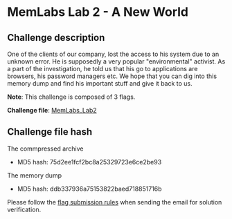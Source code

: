 # **MemLabs Lab 2 - A New World**

## **Challenge description**

One of the clients of our company, lost the access to his system due to an unknown error. He is supposedly a very popular "environmental" activist. As a part of the investigation, he told us that his go to applications are browsers, his password managers etc. We hope that you can dig into this memory dump and find his important stuff and give it back to us.

**Note**: This challenge is composed of 3 flags.

**Challenge file**: [MemLabs_Lab2](https://mega.nz/#!ChoDHaja!1XvuQd49c7-7kgJvPXIEAst-NXi8L3ggwienE1uoZTk)

## **Challenge file hash**

The commpressed archive
+ MD5 hash: 75d2ee1fcf2bc8a25329723e6ce2be93

The memory dump
+ MD5 hash: ddb337936a75153822baed718851716b

Please follow the [flag submission rules](https://github.com/stuxnet999/MemLabs#flag-submission) when sending the email for solution verification.